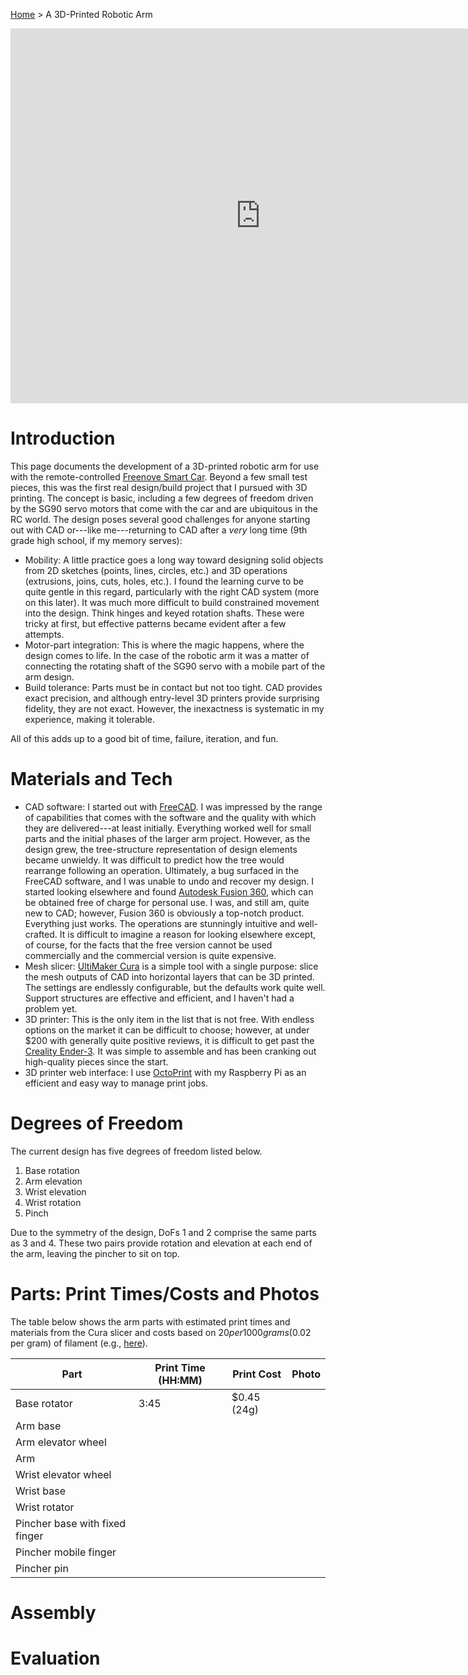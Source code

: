 [Home](index.md) > A 3D-Printed Robotic Arm 

<iframe src="https://gmail3021534.autodesk360.com/shares/public/SH35dfcQT936092f0e4344f64dd3dcf58a6f?mode=embed" width="800" height="600" allowfullscreen="true" webkitallowfullscreen="true" mozallowfullscreen="true"  frameborder="0"></iframe>

# Introduction

This page documents the development of a 3D-printed robotic arm for use with the remote-controlled 
[Freenove Smart Car](smart-car.md). Beyond a few small test pieces, this was the first real design/build project that I
pursued with 3D printing. The concept is basic, including a few degrees of freedom driven by the SG90 servo motors that 
come with the car and are ubiquitous in the RC world. The design poses several good challenges for anyone starting out
with CAD or---like me---returning to CAD after a _very_ long time (9th grade high school, if my memory serves):

* Mobility:  A little practice goes a long way toward designing solid objects from 2D sketches (points, lines, circles,
etc.) and 3D operations (extrusions, joins, cuts, holes, etc.). I found the learning curve to be quite gentle in this 
regard, particularly with the right CAD system (more on this later). It was much more difficult to build constrained 
movement into the design. Think hinges and keyed rotation shafts. These were tricky at first, but effective patterns 
became evident after a few attempts.
* Motor-part integration:  This is where the magic happens, where the design comes to life. In the case of the robotic
arm it was a matter of connecting the rotating shaft of the SG90 servo with a mobile part of the arm design.
* Build tolerance:  Parts must be in contact but not too tight. CAD provides exact precision, and although entry-level 
3D printers provide surprising fidelity, they are not exact. However, the inexactness is systematic in my experience, 
making it tolerable.

All of this adds up to a good bit of time, failure, iteration, and fun.  

# Materials and Tech

* CAD software:  I started out with [FreeCAD](https://www.freecadweb.org/). I was impressed by the range of capabilities 
that comes with the software and the quality with which they are delivered---at least initially. Everything worked well 
for small parts and the initial phases of the larger arm project. However, as the design grew, the tree-structure 
representation of design elements became unwieldy. It was difficult to predict how the tree would rearrange following
an operation. Ultimately, a bug surfaced in the FreeCAD software, and I was unable to undo and recover my design. I 
started looking elsewhere and found [Autodesk Fusion 360](https://www.autodesk.com/products/fusion-360/personal), which 
can be obtained free of charge for personal use. I was, and still am, quite new to CAD; however, Fusion 360 is obviously 
a top-notch product. Everything just works. The operations are stunningly intuitive and well-crafted. It is difficult to 
imagine a reason for looking elsewhere except, of course, for the facts that the free version cannot be used 
commercially and the commercial version is quite expensive.
* Mesh slicer:  [UltiMaker Cura](https://ultimaker.com/software/ultimaker-cura) is a simple tool with a single purpose:
slice the mesh outputs of CAD into horizontal layers that can be 3D printed. The settings are endlessly configurable, 
but the defaults work quite well. Support structures are effective and efficient, and I haven't had a problem yet.
* 3D printer:  This is the only item in the list that is not free. With endless options on the market it can be 
difficult to choose; however, at under $200 with generally quite positive reviews, it is difficult to get past the
[Creality Ender-3](https://www.creality.com/products/ender-3-3d-printer). It was simple to assemble and has been 
cranking out high-quality pieces since the start.
* 3D printer web interface:  I use [OctoPrint](https://octoprint.org) with my Raspberry Pi as an efficient and easy way
to manage print jobs.

# Degrees of Freedom

The current design has five degrees of freedom listed below.

1. Base rotation
2. Arm elevation
3. Wrist elevation 
4. Wrist rotation
5. Pinch

Due to the symmetry of the design, DoFs 1 and 2 comprise the same parts as 3 and 4. These two pairs provide rotation and 
elevation at each end of the arm, leaving the pincher to sit on top. 

# Parts:  Print Times/Costs and Photos 

The table below shows the arm parts with estimated print times and materials from the Cura slicer and costs based on $20 
per 1000 grams ($0.02 per gram) of filament
(e.g., [here](https://www.amazon.com/Polymaker-PolyTerra-Bioplastic-Printing-Filament/dp/B08QN5FQX7/)).

| Part                           | Print Time (HH:MM) | Print Cost  | Photo |
|--------------------------------|--------------------|-------------|-------|
| Base rotator                   | 3:45               | $0.45 (24g) |       |
| Arm base                       |                    |             |       |
| Arm elevator wheel             |                    |             |       |
| Arm                            |                    |             |       |
| Wrist elevator wheel           |                    |             |       | 
| Wrist base                     |                    |             |       |
| Wrist rotator                  |                    |             |       | 
| Pincher base with fixed finger |                    |             |       |
| Pincher mobile finger          |                    |             |       |
| Pincher pin                    |                    |             |       | 

# Assembly

# Evaluation

